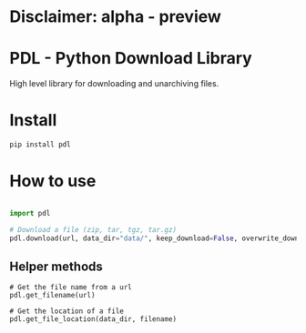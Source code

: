 # Disclaimer: alpha - preview

# PDL - Python Download Library

High level library for downloading and unarchiving files.

# Install

```bash
pip install pdl
```

# How to use

```python Download a file

import pdl

# Download a file (zip, tar, tgz, tar.gz)
pdl.download(url, data_dir="data/", keep_download=False, overwrite_download=False, verbose=False)

```

## Helper methods

```
# Get the file name from a url
pdl.get_filename(url)

# Get the location of a file
pdl.get_file_location(data_dir, filename)

```
